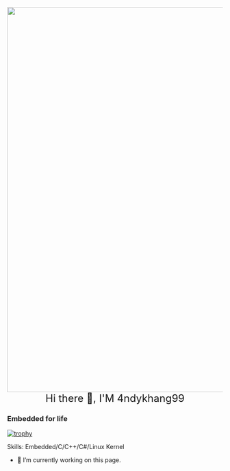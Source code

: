 <img src="https://user-images.githubusercontent.com/74038190/213910845-af37a709-8995-40d6-be59-724526e3c3d7.gif" width="900">
<br>
<div align="center", style="font-size: 24px;">
Hi there 👋, I'M 4ndykhang99
</div>

### Embedded for life

[![trophy](https://github-profile-trophy.vercel.app/?username=4ndykhang99)](https://github.com/ryo-ma/github-profile-trophy)



Skills: Embedded/C/C++/C#/Linux Kernel

- 🔭 I’m currently working on this page. 




